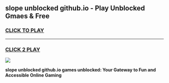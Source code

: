 
## slope unblocked github.io - Play Unblocked Gmaes & Free
<h3>
<a href="https://news.freeplayer.one?title=slope_unblocked_github.io&ref=23F">CLICK TO PLAY</a></h3>
<hr>

<h3>
<a href="https://news.freeplayer.one?title=slope_unblocked_github.io&ref=23F">CLICK 2 PLAY</a>
  
</h3>

<a href="https://news.freeplayer.one?title=slope_unblocked_github.io&ref=23F/"><img src="https://clearcache.store/games.png"></a>


**slope unblocked github.io games unblocked: Your Gateway to Fun and Accessible Online Gaming**
